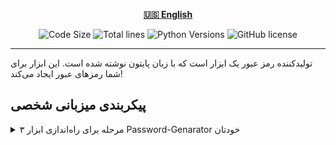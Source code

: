 <div align="center">

[**🇺🇸 English**](../../README.md)
</div>

<p align="center">
    <img src="https://img.shields.io/github/languages/code-size/robonamari/Password-Genarator?style=flat" alt="Code Size">
    <img src="https://tokei.rs/b1/github/robonamari/Password-Genarator?style=flat" alt="Total lines">
    <img src="https://img.shields.io/badge/python-%5E3.7-blue" alt="Python Versions">
    <img src="https://img.shields.io/github/license/robonamari/Password-Genarator" alt="GitHub license">
</p>

---

تولیدکننده رمز عبور یک ابزار است که با زبان پایتون نوشته شده است. این ابزار برای شما رمزهای عبور ایجاد می‌کند!


## پیکربندی میزبانی شخصی
<details>
<summary>۳ مرحله برای راه‌اندازی ابزار Password-Genarator خودتان</summary>

### ۱. کلون کردن مخزن
```bash
git clone https://github.com/robonamari/Password-Genarator
```

### **۲. نصب پایتون**
پایتون نسخه ۳.۷ یا بالاتر را نصب کنید. نیازی به وابستگی‌های اضافی نیست.

### **۳. اجرای اسکریپت**
```bash
python index.py
```

### تمام!
اسکریپت شما به‌طور کامل پیکربندی شده و آماده اجرا است!

</details>
